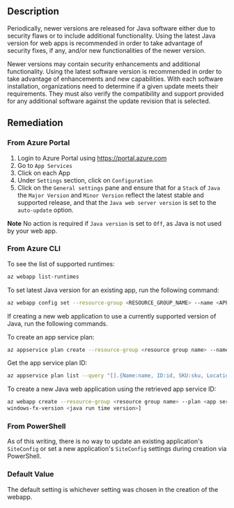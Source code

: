 ## Description

Periodically, newer versions are released for Java software either due to security flaws or to include additional functionality. Using the latest Java version for web apps is recommended in order to take advantage of security fixes, if any, and/or new functionalities of the newer version.

Newer versions may contain security enhancements and additional functionality. Using the latest software version is recommended in order to take advantage of enhancements and new capabilities. With each software installation, organizations need to determine if a given update meets their requirements. They must also verify the compatibility and support provided for any additional software against the update revision that is selected.

## Remediation

### From Azure Portal

1. Login to Azure Portal using https://portal.azure.com
2. Go to `App Services`
3. Click on each App
4. Under `Settings` section, click on `Configuration`
5. Click on the `General settings` pane and ensure that for a `Stack` of `Java` the `Major Version` and `Minor Version` reflect the latest stable and supported release, and that the `Java web server version` is set to the `auto-update` option.

**Note** No action is required if `Java version` is set to `Off`, as Java is not used by your web app.

### From Azure CLI

To see the list of supported runtimes:

```bash
az webapp list-runtimes
```

To set latest Java version for an existing app, run the following command:

```bash
az webapp config set --resource-group <RESOURCE_GROUP_NAME> --name <APP_NAME> [--java-version <JAVA_VERSION> --java-container <JAVA_CONTAINER> --java- container-version <JAVA_CONTAINER_VERSION> [--windows-fx-version <java runtime version>] [--linux-fx-version <java runtime version version>]
```

If creating a new web application to use a currently supported version of Java, run the following commands.

To create an app service plan:

```bash
az appservice plan create --resource-group <resource group name> --name <plan name> --location <location> [--is-linux --number-of-workers <int> --sku <pricing tier>] [--hyper-v --sku <pricing tier>]
```

Get the app service plan ID:

```bash
az appservice plan list --query "[].{Name:name, ID:id, SKU:sku, Location:location}"
```

To create a new Java web application using the retrieved app service ID:

```bash
az webapp create --resource-group <resource group name> --plan <app service plan ID> --name <app name> [--linux-fx-version <java run time version>] [--
windows-fx-version <java run time version>]
```

### From PowerShell

As of this writing, there is no way to update an existing application's `SiteConfig` or set a new application's `SiteConfig` settings during creation via PowerShell.

### Default Value

The default setting is whichever setting was chosen in the creation of the webapp.
